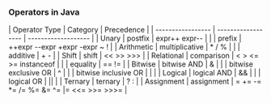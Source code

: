 <h3>Operators in Java</h3>
| Operator Type     | Category          | Precedence          |
| ----------------- | ------------------ | ------------------- |
| Unary             | postfix            | expr++ expr--       |
|                   | prefix             | ++expr --expr +expr -expr ~ ! |
| Arithmetic        | multiplicative     | * / %               |
|                   | additive           | + -                 |
| Shift             | shift              | << >> >>>           |
| Relational        | comparison         | < > <= >= instanceof |
|                   | equality           | == !=               |
| Bitwise           | bitwise AND        | &                   |
|                   | bitwise exclusive OR | ^                 |
|                   | bitwise inclusive OR | |                 |
| Logical           | logical AND        | &&                  |
|                   | logical OR         | ||                  |
| Ternary           | ternary            | ? :                 |
| Assignment        | assignment         | = += -= *= /= %= &= ^= |= <<= >>= >>>= |
